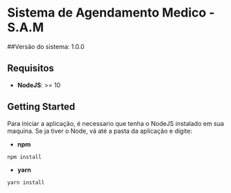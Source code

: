 # Sistema de Agendamento Medico - S.A.M
##Versão do sistema: 1.0.0
## Requisitos
* **NodeJS**: >= 10

<!-- GETTING STARTED -->
## Getting Started
Para iniciar a aplicação, é necessario que tenha o NodeJS instalado em sua maquina.
Se ja tiver o Node, vá até a pasta da aplicação e digite:
* **npm**
```sh
npm install
```
* **yarn**
```
yarn install
```

